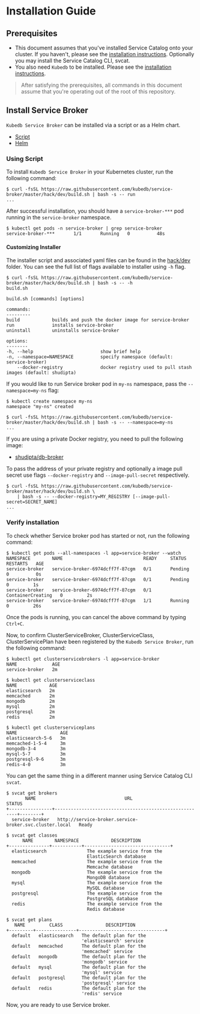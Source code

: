# Installation Guide

## Prerequisites

- This document assumes that you've installed Service Catalog onto your cluster. If you haven't, please see the [installation instructions](https://github.com/kubernetes-incubator/service-catalog/blob/v0.1.27/docs/install.md). Optionally you may install the Service Catalog CLI, svcat.
- You also need `Kubedb` to be installed. Please see the [installation instructions](https://kubedb.com/docs/0.8.0/setup/install).

> After satisfying the prerequisites, all commands in this document assume that you're operating out of the root of this repository.

## Install Service Broker

`Kubedb Service Broker` can be installed via a script or as a Helm chart.

<ul class="nav nav-tabs" id="installerTab" role="tablist">
  <li class="nav-item">
    <a class="nav-link active" id="script-tab" data-toggle="tab" href="#script" role="tab" aria-controls="script" aria-selected="true">Script</a>
  </li>
  <li class="nav-item">
    <a class="nav-link" id="helm-tab" data-toggle="tab" href="#helm" role="tab" aria-controls="helm" aria-selected="false">Helm</a>
  </li>
</ul>
<div class="tab-content" id="installerTabContent">
  <div class="tab-pane fade show active" id="script" role="tabpanel" aria-labelledby="script-tab">

### Using Script

To install `Kubedb Service Broker` in your Kubernetes cluster, run the following command:

```console
$ curl -fsSL https://raw.githubusercontent.com/kubedb/service-broker/master/hack/dev/build.sh | bash -s -- run
...
```

After successful installation, you should have a `service-broker-***` pod running in the `service-broker` namespace.

```console
$ kubectl get pods -n service-broker | grep service-broker
service-broker-***       1/1       Running   0          48s
```

#### Customizing Installer

The installer script and associated yaml files can be found in the [hack/dev](https://github.com/kubedb/service-broker/tree/master/hack/dev) folder. You can see the full list of flags available to installer using `-h` flag.

```console
$ curl -fsSL https://raw.githubusercontent.com/kubedb/service-broker/master/hack/dev/build.sh | bash -s -- -h
build.sh

build.sh [commands] [options]

commands:
---------
build            builds and push the docker image for service-broker
run              installs service-broker
uninstall        uninstalls service-broker

options:
--------
-h, --help                         show brief help
-n, --namespace=NAMESPACE          specify namespace (default: service-broker)
    --docker-registry              docker registry used to pull stash images (default: shudipta)
```

If you would like to run Service broker pod in `my-ns` namespace, pass the `--namespace=my-ns` flag:

```console
$ kubectl create namespace my-ns
namespace "my-ns" created

$ curl -fsSL https://raw.githubusercontent.com/kubedb/service-broker/master/hack/dev/build.sh | bash -s -- --namespace=my-ns
...
```

If you are using a private Docker registry, you need to pull the following image:

- [shudipta/db-broker](https://hub.docker.com/r/shudipta/db-broker/)

To pass the address of your private registry and optionally a image pull secret use flags `--docker-registry` and `--image-pull-secret` respectively.

```console
$ curl -fsSL https://raw.githubusercontent.com/kubedb/service-broker/master/hack/dev/build.sh \
    | bash -s -- --docker-registry=MY_REGISTRY [--image-pull-secret=SECRET_NAME]
...
```

### Verify installation

To check whether Service broker pod has started or not, run the following command:

```console
$ kubectl get pods --all-namespaces -l app=service-broker --watch
NAMESPACE        NAME                              READY     STATUS    RESTARTS   AGE
service-broker   service-broker-6974dcff7f-87cgm   0/1       Pending   0          0s
service-broker   service-broker-6974dcff7f-87cgm   0/1       Pending   0         1s
service-broker   service-broker-6974dcff7f-87cgm   0/1       ContainerCreating   0         2s
service-broker   service-broker-6974dcff7f-87cgm   1/1       Running   0         26s
```

Once the pods is running, you can cancel the above command by typing `Ctrl+C`.

Now, to confirm ClusterServiceBroker, ClusterServiceClass, ClusterServicePlan have been registered by the `Kubedb Service Broker`, run the following command:

```console
$ kubectl get clusterservicebrokers -l app=service-broker
NAME             AGE
service-broker   2m

$ kubectl get clusterserviceclass
NAME            AGE
elasticsearch   2m
memcached       2m
mongodb         2m
mysql           2m
postgresql      2m
redis           2m

$ kubectl get clusterserviceplans
NAME                AGE
elasticsearch-5-6   3m
memcached-1-5-4     3m
mongodb-3-4         3m
mysql-5-7           3m
postgresql-9-6      3m
redis-4-0           3m
```

You can get the same thing in a different manner using Service Catalog CLI `svcat`.

```console
$ svcat get brokers
       NAME                                 URL                             STATUS  
+----------------+--------------------------------------------------------+--------+
  service-broker   http://service-broker.service-broker.svc.cluster.local   Ready

$ svcat get classes
      NAME        NAMESPACE            DESCRIPTION
+---------------+-----------+--------------------------------+
  elasticsearch               The example service from the
                              ElasticSearch database
  memcached                   The example service from the
                              Memcache database
  mongodb                     The example service from the
                              MongoDB database
  mysql                       The example service from the
                              MySQL database
  postgresql                  The example service from the
                              PostgreSQL database
  redis                       The example service from the
                              Redis database

$ svcat get plans
   NAME         CLASS                DESCRIPTION
+---------+---------------+--------------------------------+
  default   elasticsearch   The default plan for the
                            'elasticsearch' service
  default   memcached       The default plan for the
                            'memcached' service
  default   mongodb         The default plan for the
                            'mongodb' service
  default   mysql           The default plan for the
                            'mysql' service
  default   postgresql      The default plan for the
                            'postgresql' service
  default   redis           The default plan for the
                            'redis' service
```

Now, you are ready to use Service broker.